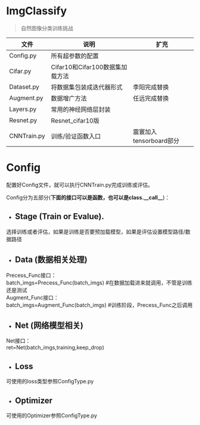 # ImgClassify
>自然图像分类训练挑战

|文件|说明|扩充|
|------|------|------|
|Config.py|所有超参数的配置|
|Cifar.py|Cifar10和Cifar100数据集加载方法
|Dataset.py|将数据集包装成迭代器形式|李阳完成替换|
|Augment.py|数据增广方法|任远完成替换
|Layers.py|常用的神经网络层封装
|Resnet.py|Resnet_cifar10版|
|CNNTrain.py|训练/验证函数入口|震寰加入tensorboard部分|

# Config
配置好Config文件，就可以执行CNNTrain.py完成训练或评估。

Config分为五部分(**下面的接口可以是函数，也可以是class.__call\__**)：  
* ## Stage (Train or Evalue).  
选择训练或者评估，如果是训练是否要预加载模型，如果是评估设置模型路径/数据路径
* ## Data (数据相关处理)
Precess_Func接口：  
batch_imgs=Precess_Func(batch_imgs) #在数据加载进来就调用，不管是训练还是测试  
Augment_Func接口：  
batch_imgs=Augment_Func(batch_imgs) #训练阶段，Precess_Func之后调用  
* ## Net (网络模型相关)
Net接口：  
ret=Net(batch_imgs,training,keep_drop)
* ## Loss  
可使用的loss类型参照ConfigType.py  
* ## Optimizer
可使用的Optimizer参照ConfigType.py
